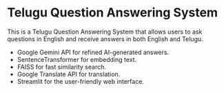# Telugu Question Answering System
<html>
  <p>This is a Telugu Question Answering System that allows users to ask questions in English and receive answers in both English and Telugu.</p>
  <ul>
    <li>Google Gemini API for refined AI-generated answers.</li>
    <li>SentenceTransformer for embedding text.</li>
    <li>FAISS for fast similarity search.</li>
    <li>Google Translate API for translation.</li>
    <li>Streamlit for the user-friendly web interface.</li>
  </ul>
</html>
